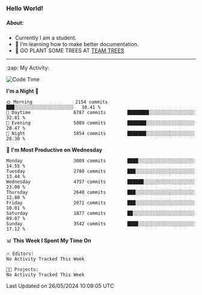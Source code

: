 ### Hello World!

##### About:
- Currently I am a student.
- 🌱 I’m learning how to make better documentation.
- 🌱 GO PLANT SOME TREES AT [TEAM TREES](https://teamtrees.org/)

---
  <summary>:zap: My Activity:</summary>
  
<!--START_SECTION:waka-->
![Code Time](http://img.shields.io/badge/Code%20Time-1%2C376%20hrs%2048%20mins-blue)

**I'm a Night 🦉** 

```text
🌞 Morning                2154 commits        ███░░░░░░░░░░░░░░░░░░░░░░   10.41 % 
🌆 Daytime                6787 commits        ████████░░░░░░░░░░░░░░░░░   32.81 % 
🌃 Evening                5889 commits        ███████░░░░░░░░░░░░░░░░░░   28.47 % 
🌙 Night                  5854 commits        ███████░░░░░░░░░░░░░░░░░░   28.30 % 
```
📅 **I'm Most Productive on Wednesday** 

```text
Monday                   3009 commits        ████░░░░░░░░░░░░░░░░░░░░░   14.55 % 
Tuesday                  2780 commits        ███░░░░░░░░░░░░░░░░░░░░░░   13.44 % 
Wednesday                4757 commits        ██████░░░░░░░░░░░░░░░░░░░   23.00 % 
Thursday                 2648 commits        ███░░░░░░░░░░░░░░░░░░░░░░   12.80 % 
Friday                   2071 commits        ███░░░░░░░░░░░░░░░░░░░░░░   10.01 % 
Saturday                 1877 commits        ██░░░░░░░░░░░░░░░░░░░░░░░   09.07 % 
Sunday                   3542 commits        ████░░░░░░░░░░░░░░░░░░░░░   17.12 % 
```


📊 **This Week I Spent My Time On** 

```text
🔥 Editors: 
No Activity Tracked This Week

🐱‍💻 Projects: 
No Activity Tracked This Week
```


 Last Updated on 26/05/2024 10:09:05 UTC
<!--END_SECTION:waka-->
